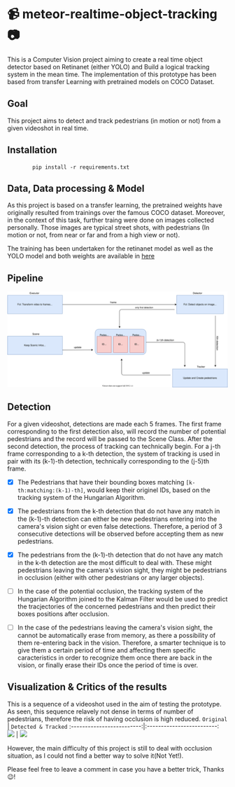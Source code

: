 #  📹 meteor-realtime-object-tracking 📷

This is a Computer Vision project aiming to create a real time object detector based on Retinanet (either YOLO) and Build a logical tracking system in the mean time. The implementation of this prototype has been based from transfer Learning with pretrained models on COCO Dataset.



## Goal 

This project aims to detect and track pedestrians (in motion or not) from a given videoshot in real time.

## Installation 

            pip install -r requirements.txt

## Data, Data processing & Model

As this project is based on a transfer learning, the pretrained weights have originally resulted from trainings over the famous COCO dataset. Moreover, in the context of this task, further traing were done on images collected personally. Those images are typical street shots, with pedestrians (In motion or not, from near or far and from a high view or not).

The training has been undertaken for the retinanet model as well as the YOLO model and both weights are available in [here]()

## Pipeline
      
<p align="center">
  <img src="https://github.com/IsmaelMekene/meteor-realtime-object-tracking/blob/main/data/pipeline.svg"/>
</p>


## Detection

For a given videoshot, detections are made each 5 frames. The first frame corresponding to the first detection also, will record the number of potential pedestrians and the record will be passed to the Scene Class. After the second detection, the process of tracking can technically begin.
For a j-th frame corresponding to a k-th detection, the system of tracking is used in pair with its (k-1)-th detection, technically corresponding to the (j-5)th frame.

 - [x] The Pedestrians that have their bounding boxes matching `[k-th:matching:(k-1)-th]`, would keep their originel IDs, based on the tracking system of the Hungarian Algorithm.
 - [x] The pedestrians from the k-th detection that do not have any match in the (k-1)-th detection can either be new pedestrians entering into the camera's vision sight or even false detections. Therefore, a period of 3 consecutive detections will be observed before accepting them as new pedestrians.
 - [x] The pedestrians from the (k-1)-th detection that do not have any match in the k-th detection are the most difficult to deal with. These might pedestrians leaving the camera's vision sight, they might be pedestrians in occlusion (either with other pedestrians or any larger objects). 
 
 - [ ] In the case of the potential occlusion, the tracking system of the Hungarian Algorithm joined to the Kalman Filter would be used to predict the tracjectories of the concerned pedestrians and then predict their boxes positions after occlusion.
 - [ ] In the case of the pedestrians leaving the camera's vision sight, the cannot be automatically erase from memory, as there a possibility of them re-entering back in the vision. Therefore, a smarter technique is to give them a certain period of time and affecting them specific caracteristics in order to recognize them once there are back in the vision, or finally erase their IDs once the period of time is over.



## Visualization & Critics of the results

This is a sequence of a videoshot used in the aim of testing the prototype. As seen, this sequence relavely not dense in terms of number of pedestrians, therefore the risk of having occlusion is high reduced. 
`Original`             |  `Detected & Tracked`
:-------------------------:|:-------------------------:
![](https://github.com/IsmaelMekene/meteor-realtime-object-tracking/blob/main/data/testvid.gif)  |  ![](https://github.com/IsmaelMekene/meteor-realtime-object-tracking/blob/main/data/detection.gif)

However, the main difficulty of this project is still to deal with occlusion situation, as I could not find a better way to solve it(Not Yet!).





Please feel free to leave a comment in case you have a better trick, Thanks 😉!



